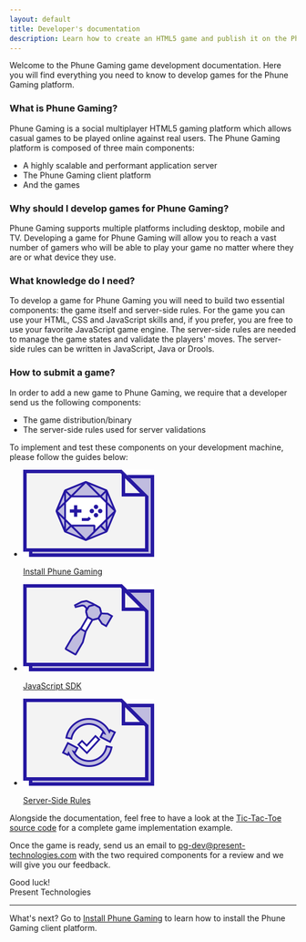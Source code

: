 ```yaml
---
layout: default
title: Developer's documentation
description: Learn how to create an HTML5 game and publish it on the Phune Gaming platform
---
```


Welcome to the Phune Gaming game development documentation. Here you will find everything you need to know to develop games for the Phune Gaming platform.

### What is Phune Gaming?

Phune Gaming is a social multiplayer HTML5 gaming platform which allows casual games to be played online against real users. The Phune Gaming platform is composed of three main components:

* A highly scalable and performant application server
* The Phune Gaming client platform
* And the games

### Why should I develop games for Phune Gaming?

Phune Gaming supports multiple platforms including desktop, mobile and TV. Developing a game for Phune Gaming will allow you to reach a vast number of gamers who will be able to play your game no matter where they are or what device they use.

### What knowledge do I need?

To develop a game for Phune Gaming you will need to build two essential components: the game itself and server-side rules. For the game you can use your HTML, CSS and JavaScript skills and, if you prefer, you are free to use your favorite JavaScript game engine. The server-side rules are needed to manage the game states and validate the players' moves. The server-side rules can be written in JavaScript, Java or Drools.

### How to submit a game?

In order to add a new game to Phune Gaming, we require that a developer send us the following components:

* The game distribution/binary
* The server-side rules used for server validations

To implement and test these components on your development machine, please follow the guides below:

<ul class="small-block-grid-3">
    <li class="text-center">
        <a href="/install.html">
            <img src="/img/install.png" alt="Install Phune Gaming" />
            <p>Install Phune Gaming</p>
        </a>
    </li>
    <li class="text-center">
        <a href="/sdk-js.html">
            <img src="/img/sdk-js.png" alt="Phune Gaming SDK for JavaScript" />
            <p>JavaScript SDK</p>
        </a>
    </li>
    <li class="text-center">
        <a href="/server-rules.html">
            <img src="/img/server-rules.png" alt="Phune Gaming Server-Side Rules" />
            <p>Server-Side Rules</p>
        </a>
    </li>
</ul>

Alongside the documentation, feel free to have a look at the [Tic-Tac-Toe source code](https://github.com/phune-gaming/pg-tic-tac-toe) for a complete game implementation example.

Once the game is ready, send us an email to [pg-dev@present-technologies.com](mailto:pg-dev@present-technologies.com) with the two required components for a review and we will give you our feedback.

Good luck!  
Present Technologies

<hr />

What's next? Go to [Install Phune Gaming](/install.html) to learn how to install the Phune Gaming client platform.
